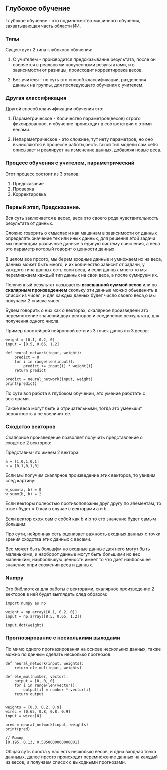 ## Глубокое обучение
Глубокое обучение - это подмножество машинного обучения,
захватывающая часть области ИИ.

### Типы
Существует 2 типа глубоково обучения:

1) С учителем - производится предсказывание результата, после 
   он сверяется с реальными полученными результатами, и в
   зависимости от разницы, происходит корректировка весов.
   
2) Без учителя - по суть это способ классификации, разделения
   данных на группы, для последующего обучения с учителем.

### Другая классификация
Другой способ клаччификации обучения это:

1) Параметрическое - Количество параметров(весов) строго 
   фиксированное, и обучение происходит в соответствии с этими
   весами.
   
2) Непараметрическое - это сложнее, тут нету параметров, но оно 
   вычисляются в процессе работы,оесть такой тип модели сам себя
   описывает и реалирует на изменение данных, добавляя новые веса.

### Процесс обучения с учителем, параметрический
Этот процесс состоит из 3 этапов:

1) Предсказание
2) Проверка
3) Корректировка

### Первый этап, Предсказание.
Вся суть заключается в весах, веса это своего рода 
чувствительность результата от данных.

Сложно говорить о смыслах и как машинам в зависимости от данных 
определять значение тех или иных данных, для решения этой задачи
мы переводим различные данные в единую систему счисления, а веса 
это параметр который говорит о ценности данных.

В целом все прсото, мы берем входные данные и умножаем их на 
веса, данных может быть много, и их количество зависит от задачи, 
у каждого типа данных есть свои веса, и если данных много то мы 
перемнажаем каждый тип данных на свои веса, а после сумируем их.

Полученный результат называется **взвешанной суммой весов** или 
по **скалярным произведением** скольку эти данные можно 
обьеденить в список из чисел, и для каждых данных будет 
число своего веса,о мы получаем 2 списка чисел.

Будем говорить о них как о векторах, скалярное произведени это 
перемножение значений двух векторов и соединение реззультата, для 
получения одного числа.

Пример простейшей нейронной сети из 3 точек данных и 3 весов:

    weight = [0.1, 0.2, 0]
    input = [8.5, 0.65, 1.2]

    def neural_network(input, weight):
        predict = 0
        for i in range(len(input)):
            predict += input[i] * weight[i]
        return predict

    predict = neural_network(input, weight)
    print(predict)

По сути вся работа в глубоком обучении, это умение работать 
с векторами.

Также веса могут быть и отрицательными, тогда это уменьшит 
вероятность а не увеличит ее.

### Сходство векторов
Скалярное произведение позволяет получить представление о сходстве 
2 векторов:

Представим что имеем 2 вектора:

    a = [1,0,1,0,1]
    b = [0,1,0,1,0]

Если мы получим скалярное произведение этих векторов, то увидим
след картину:

    w_summ(a, b) = 0
    w_summ(b, b) = 2

Если векторы полностью противоположны друг другу по элементам, то 
ответ будет = 0 как в случае с векторами a и b.

Если вектор схож сам с собой как b и b то его значение будет самым 
большим.

Про сути, нейронная сеть оценивает важность входных данных с точки 
зрения сходства этих данных с весами.

Вес может быть большфм но входные данные для него могут быть 
маленькими, и наоборот данные могут быть большими но вес маленьким,
наибоольшую ценность имеет то что дает наибольшее значение ппри 
сложении веса и данных.

### Numpy 
Это библиотека для работы с векторами, скалярное произведение 2
векторов в ней будет выглядеть след образом:

    import numpy as np

    weight = np.array([0.1, 0.2, 0])
    input = np.array([8.5, 0.65, 1.2])

    input.dot(weight)

### Прогнозирование с несколькими выходами
По мимо одного прогназирования на основе нескольких данных, также
можно по данным сделать несколько прогнозов:

    def neural_network(input, weights):
        return ele_mul(input, weights)

    def ele_mul(number, vector):
        output = [0, 0, 0]
        for i in range(len(vector)):
            output[i] = number * vector[i]
        return output


    weights = [0.3, 0.2, 0.9]
    wirec = [0.65, 0.8, 0.8, 0.9]
    input = wirec[0]

    pred = neural_network(input, weights)
    print(pred)

    // Вывод
    [0.195, 0.13, 0.5850000000000001]

Общая суть проста у нас есть несколько весов, и одна входная точка 
данныых, далее прсото происходит перемножение данных на каждый из 
весов, и получаем список с выходными прогнозами.






















